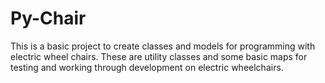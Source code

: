 # Py-Chair

This is a basic project to create classes and models for programming with electric wheel chairs. These are utility classes and some basic maps for testing and working through development on electric wheelchairs.